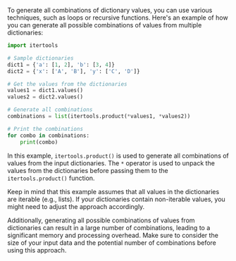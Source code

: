 To generate all combinations of dictionary values, you can use various techniques, such as loops or recursive functions. Here's an example of how you can generate all possible combinations of values from multiple dictionaries:

```python
import itertools

# Sample dictionaries
dict1 = {'a': [1, 2], 'b': [3, 4]}
dict2 = {'x': ['A', 'B'], 'y': ['C', 'D']}

# Get the values from the dictionaries
values1 = dict1.values()
values2 = dict2.values()

# Generate all combinations
combinations = list(itertools.product(*values1, *values2))

# Print the combinations
for combo in combinations:
    print(combo)
```

In this example, `itertools.product()` is used to generate all combinations of values from the input dictionaries. The `*` operator is used to unpack the values from the dictionaries before passing them to the `itertools.product()` function.

Keep in mind that this example assumes that all values in the dictionaries are iterable (e.g., lists). If your dictionaries contain non-iterable values, you might need to adjust the approach accordingly.

Additionally, generating all possible combinations of values from dictionaries can result in a large number of combinations, leading to a significant memory and processing overhead. Make sure to consider the size of your input data and the potential number of combinations before using this approach.
